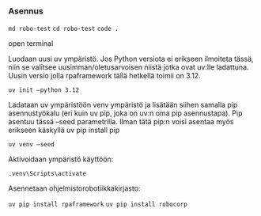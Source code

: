 ### Asennus

```md robo-test```
```cd robo-test```
```code .```

open terminal

Luodaan uusi uv ympäristö. Jos Python versiota ei erikseen ilmoiteta tässä, niin se valitsee uusimman/oletusarvoisen niistä jotka ovat uv:lle ladattuna. Uusin versio jolla rpaframework tällä hetkellä toimii on 3.12.

```uv init –python 3.12```

Ladataan uv ympäristöön venv ympäristö ja lisätään siihen samalla pip asennustyökalu (eri kuin uv pip, joka on uv:n oma pip asennustapa). Pip asentuu tässä –seed parametrilla. Ilman tätä pip:n voisi asentaa myös erikseen käskyllä uv pip install pip

```uv venv –seed```

Aktivoidaan ympäristö käyttöön:

```.venv\Scripts\activate```

Asennetaan ohjelmistorobotiikkakirjasto:

```uv pip install rpaframework```
```uv pip install robocorp``` 


